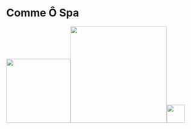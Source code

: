 <h1 style="text:underline">Comme Ô Spa</h1>

<div style= display="flex" flex-direction="row" align-items="center" justify-content="center" gap="30px"><img src="https://forthebadge.com/images/featured/featured-built-with-love.svg" style="width : 170px" /><img src="https://forthebadge.com/images/badges/powered-by-coffee.svg" style="width : 256px"/><img src="https://cdn.jsdelivr.net/gh/devicons/devicon/icons/react/react-original.svg" style="width : 48px" /></div>
          
